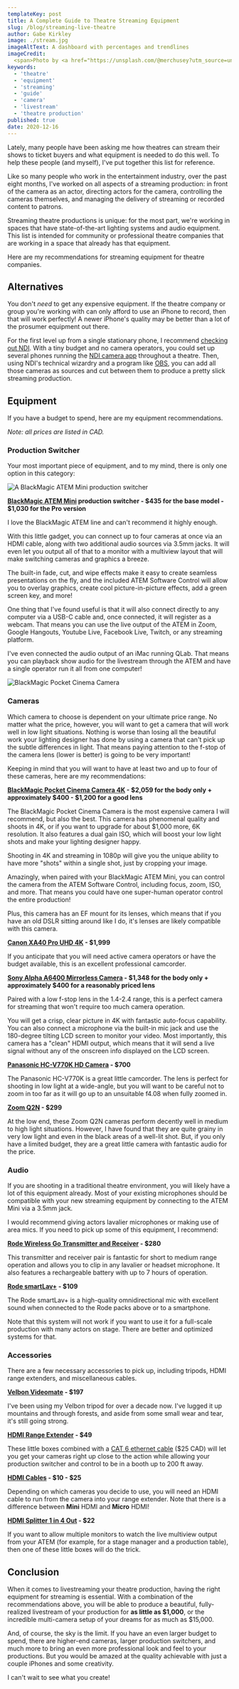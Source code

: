 ```yaml
---
templateKey: post
title: A Complete Guide to Theatre Streaming Equipment
slug: /blog/streaming-live-theatre
author: Gabe Kirkley
image: ./stream.jpg
imageAltText: A dashboard with percentages and trendlines
imageCredit:
  <span>Photo by <a href="https://unsplash.com/@merchusey?utm_source=unsplash&amp;utm_medium=referral&amp;utm_content=creditCopyText">Merch HÜSEY</a> on <a href="https://unsplash.com/s/photos/theater?utm_source=unsplash&amp;utm_medium=referral&amp;utm_content=creditCopyText">Unsplash</a></span>
keywords:
  - 'theatre'
  - 'equipment'
  - 'streaming'
  - 'guide'
  - 'camera'
  - 'livestream'
  - 'theatre production'
published: true
date: 2020-12-16
---
```


Lately, many people have been asking me how theatres can stream their
shows to ticket buyers and what equipment is needed to do this well.
To help these people (and myself), I've put together this list for reference.

Like so many people who work in the entertainment industry, over the past eight months,
I've worked on all aspects of a streaming production: in front of the camera as an actor,
directing actors for the camera, controlling the cameras themselves, and managing the delivery of
streaming or recorded content to patrons.

Streaming theatre productions is unique: for the most part, we're working in
spaces that have state-of-the-art lighting systems and audio equipment. This list is
intended for community or professional theatre companies that
are working in a space that already has that equipment.

Here are my recommendations for streaming equipment for theatre companies.

## Alternatives

You don't *need* to get any expensive equipment. If the
theatre company or group you're working with can only afford to use an iPhone to
record, then that will work perfectly! A newer iPhone's quality may be
better than a lot of the prosumer equipment out there.

For the first level up from a single stationary phone, I recommend
[checking out NDI](https://www.ndi.tv/tools/). With a tiny budget and no camera
operators, you could set up several phones running the
[NDI camera app](https://apps.apple.com/us/app/ndi-hx-camera/id1477266080?ls=1)
throughout a theatre. Then, using NDI's technical wizardry and a program like
[OBS](https://obsproject.com/), you can add all those cameras as sources and cut
between them to produce a pretty slick streaming production.

## Equipment

If you have a budget to spend, here are my equipment recommendations.

*Note: all prices are listed in CAD.*

### Production Switcher

Your most important piece of equipment, and to my mind, there is only
one option in this category:

![A BlackMagic ATEM Mini production switcher](./atem.jpg)

**[BlackMagic ATEM Mini](https://www.amazon.ca/gp/product/B086R79PBC/ref=as_li_tl?ie=UTF8&camp=15121&creative=330641&creativeASIN=B086R79PBC&linkCode=as2&tag=readingly0f-20&linkId=38b7808e7aea7dba1fcbedc7ed04fd52)
production switcher - $435 for the base model - $1,030 for the Pro version**

I love the BlackMagic ATEM line and can't recommend it highly enough.

With this little gadget, you can connect up to four cameras at once via an HDMI cable,
along with two additional audio sources via 3.5mm jacks. It will even let you output
all of that to a monitor with a multiview layout that will make switching cameras and
graphics a breeze.

The built-in fade, cut, and wipe effects make it easy to create seamless presentations
on the fly, and the included ATEM Software Control will allow you to overlay graphics,
create cool picture-in-picture effects, add a green screen key, and more!

One thing that I've found useful is that it will also connect directly to any
computer via a USB-C cable and, once connected, it will register as a webcam. That means
 you can use the live output of the ATEM in Zoom, Google Hangouts, Youtube Live,
Facebook Live, Twitch, or any streaming platform.

I've even connected the audio output of an iMac running QLab. That means you can playback
show audio for the livestream through the ATEM and have a single operator run it all from one
computer!

![BlackMagic Pocket Cinema Camera](./blackmagic.jpg)

### Cameras

Which camera to choose is dependent on your ultimate price range. No matter what the price,
however, you will want to get a camera that will work well in low light situations. Nothing
is worse than losing all the beautiful work your lighting designer has done by using a camera
that can't pick up the subtle differences in light. That means paying attention to the f-stop
of the camera lens (lower is better) is going to be very important!

Keeping in mind that you will want to have at least two and up to four of these cameras,
here are my recommendations:

**[BlackMagic Pocket Cinema Camera 4K](https://www.amazon.ca/Blackmagic-Design-Pocket-Cinema-Camera/dp/B07C5MFN1Z/ref=as_li_ss_tl?crid=2ZBCT6SZU5J3T&dchild=1&keywords=blackmagic+pocket+cinema+camera+4k&qid=1608160832&s=electronics&sprefix=blackmagic+pocket,electronics,231&sr=1-3&linkCode=ll1&tag=readingly0f-20&linkId=ba8fca99e94441b9fca22ebb3042e702&language=en_CA) - $2,059 for the body only + approximately $400 - $1,200 for a good lens**

The BlackMagic Pocket Cinema Camera is the most expensive camera I will recommend, but also the best. This camera
has phenomenal quality and shoots in 4K, or if you want to upgrade for about $1,000 more, 6K resolution. It also features a
dual gain ISO, which will boost your low light shots and make your lighting designer happy.

Shooting in 4K and streaming in 1080p will give you the unique ability
to have more "shots" within a single shot, just by cropping your image.

Amazingly, when paired with your BlackMagic ATEM Mini, you can control the camera from
the ATEM Software Control, including focus, zoom, ISO, and more. That means you could
have one super-human operator control the entire production!

Plus, this camera has an EF mount for its lenses, which means that if you have an old DSLR
sitting around like I do, it's lenses are likely compatible with this camera.

**[Canon XA40 Pro UHD 4K](https://www.amazon.ca/gp/product/B07QH3GKCL/ref=as_li_tl?ie=UTF8&camp=15121&creative=330641&creativeASIN=B07QH3GKCL&linkCode=as2&tag=readingly0f-20&linkId=87d40caa79712afa840c7346adb440aa) - $1,999**

If you anticipate that you will need active camera operators or have the budget available,
this is an excellent professional camcorder.

**[Sony Alpha A6400 Mirrorless Camera](https://www.amazon.ca/gp/product/B07MV3P7M8/ref=as_li_tl?ie=UTF8&camp=15121&creative=330641&creativeASIN=B07MV3P7M8&linkCode=as2&tag=readingly0f-20&linkId=ff29229fc9d8444e2839e063ef8a1d74) - $1,348 for the body only + approximately $400 for a reasonably priced lens**

Paired with a low f-stop lens in the 1.4-2.4 range, this is a perfect camera for streaming
that won't require too much camera operation.

You will get a crisp, clear picture in 4K with fantastic auto-focus capability. You can also
connect a microphone via the built-in mic jack and use the 180-degree tilting LCD screen
to monitor your video. Most importantly, this camera has a "clean" HDMI output, which means
that it will send a live signal without any of the onscreen info displayed on the LCD screen.

**[Panasonic HC-V770K HD Camera](https://www.amazon.ca/gp/product/B00RBG5J02/ref=as_li_tl?ie=UTF8&camp=15121&creative=330641&creativeASIN=B00RBG5J02&linkCode=as2&tag=readingly0f-20&linkId=74a1ad088bb7d2565d41c21cce2eaade) - $700**

The Panasonic HC-V770K is a great little camcorder. The lens is perfect for shooting in low light at a wide-angle,
but you will want to be careful not to zoom in too far as it will go up to an unsuitable f4.08
when fully zoomed in.

**[Zoom Q2N](https://www.amazon.ca/gp/product/B07VGZXCZ3/ref=as_li_tl?ie=UTF8&camp=15121&creative=330641&creativeASIN=B07VGZXCZ3&linkCode=as2&tag=readingly0f-20&linkId=a393a888926be2033b809aa234ff0b1c) - $299**

At the low end, these Zoom Q2N cameras perform decently well in medium to high light situations.
However, I have found that they are quite grainy in very low light and even in the black areas
of a well-lit shot. But, if you only have a limited budget, they are a great little camera with
fantastic audio for the price.

### Audio

If you are shooting in a traditional theatre environment, you will likely
have a lot of this equipment already. Most of your existing microphones should be compatible
with your new streaming equipment by connecting to the ATEM Mini via a 3.5mm jack.

I would recommend giving actors lavalier microphones or making use of area mics. If you
need to pick up some of this equipment, I recommend:

**[Rode Wireless Go Transmitter and Receiver](https://www.amazon.ca/Rode-Wireless-GO-Microphone-System/dp/B07QGGBNMN/ref=as_li_ss_tl?dchild=1&keywords=rode+lavalier&qid=1608163476&s=electronics&sr=1-3&linkCode=ll1&tag=readingly0f-20&linkId=3021a15a9dd5af3335deb9f3abc756e6&language=en_CA) - $280**

This transmitter and receiver pair is fantastic for short to medium range operation and
allows you to clip in any lavalier or headset microphone. It also features a rechargeable battery
with up to 7 hours of operation.

**[Rode smartLav+](https://www.amazon.ca/Rode-smartLav-Lavalier-Microphone-Smartphones/dp/B00EO4A7L0/ref=as_li_ss_tl?_encoding=UTF8&pd_rd_i=B00EO4A7L0&pd_rd_r=ee73f014-df38-43b9-b5e8-1aa94b8d5c2d&pd_rd_w=m3Rgz&pd_rd_wg=AsHwk&pf_rd_p=42339929-297e-4141-b7b2-fe55db70f4b7&pf_rd_r=HTFDA335B8V4ZQFK2H89&psc=1&refRID=HTFDA335B8V4ZQFK2H89&linkCode=ll1&tag=readingly0f-20&linkId=0e36eb9dcf1c053c357483efa6866398&language=en_CA) - $109**

The Rode smartLav+ is a high-quality omnidirectional mic with excellent sound when connected to
the Rode packs above or to a smartphone.

Note that this system will not work if you want to use it for a full-scale production with many actors
on stage. There are better and optimized systems for that.

### Accessories

There are a few necessary accessories to pick up, including tripods, HDMI range extenders, and miscellaneous
cables.

**[Velbon Videomate](https://www.amazon.ca/Velbon-Videomate-Aluminum-6-61lbs-Capacity/dp/B009D0ZJDQ/ref=as_li_ss_tl?dchild=1&keywords=velbon+videomate&qid=1608165230&sr=8-1&linkCode=ll1&tag=readingly0f-20&linkId=0a15e4f9e8a556aa0dc12c0de77cf161&language=en_CA) - $197**

I've been using my Velbon tripod for over a decade now. I've lugged it up mountains
and through forests, and aside from some small wear and tear, it's still going strong.

**[HDMI Range Extender](https://www.amazon.ca/dp/B06XPCHXS9/ref=as_li_ss_tl?ie=UTF8&linkCode=ll1&tag=readingly0f-20&linkId=8485200f4001c0bee70437ff553d05da&language=en_CA) - $49**

These little boxes combined with a [CAT 6 ethernet cable](https://www.amazon.ca/Ethernet-Higher-Bandwidth-Internet-Network/dp/B07HRL9CDG/ref=as_li_ss_tl?ie=UTF8&linkCode=ll1&tag=readingly0f-20&linkId=5975b97993531d8cc01a05a608008c87&language=en_CA) ($25 CAD) will let you get your cameras right up
close to the action while allowing your production switcher and control to be in a booth up to 200 ft away.

**[HDMI Cables](https://www.amazon.ca/Rankie-Cable-Supports-Ethernet-Return/dp/B01KRKO4MM/ref=as_li_ss_tl?_encoding=UTF8&pd_rd_i=B01KRKO4MM&pd_rd_r=43c5c6e4-975e-4781-af76-c09405d86847&pd_rd_w=KMaXT&pd_rd_wg=uwLPV&pf_rd_p=3885b243-7797-4c4b-b0ae-97ca9ec36283&pf_rd_r=FKK2JQXZCY3WP4AJ35WW&psc=1&refRID=FKK2JQXZCY3WP4AJ35WW&linkCode=ll1&tag=readingly0f-20&linkId=7e2d47bbcca96d9f515a32ff66ad3d4a&language=en_CA) - $10 - $25**

Depending on which cameras you decide to use, you will need an HDMI cable to run from the camera
into your range extender. Note that there is a difference between **Mini** HDMI and **Micro** HDMI!

**[HDMI Splitter 1 in 4 Out](https://www.amazon.ca/Splitter-Outputs-Support-Duplicated-Monitors/dp/B081H2BGMV/ref=as_li_ss_tl?_encoding=UTF8&pd_rd_i=B081H2BGMV&pd_rd_r=2430aca4-758d-4770-b418-4fd94a6f249a&pd_rd_w=FNvgB&pd_rd_wg=2YhwU&pf_rd_p=3885b243-7797-4c4b-b0ae-97ca9ec36283&pf_rd_r=QA78CEXNKBAWNZ17BSD9&psc=1&refRID=QA78CEXNKBAWNZ17BSD9&linkCode=ll1&tag=readingly0f-20&linkId=e27f5e11500bdb17ce8d00dde5ec1020&language=en_CA) - $22**

If you want to allow multiple monitors to watch the live multiview output from your ATEM (for example,
for a stage manager and a production table), then one of these little boxes will do the trick.

## Conclusion

When it comes to livestreaming your theatre production, having the right equipment for streaming is essential.
With a combination of the recommendations above, you will be able to produce a beautiful,
fully-realized livestream of your production for **as little as $1,000**, or the incredible
multi-camera setup of your dreams for as much as $15,000.

And, of course, the sky is the limit. If you have an even larger budget to spend, there are higher-end
cameras, larger production switchers, and much more to bring an even more professional look and feel to your
productions. But you would be amazed at the quality achievable with just a couple iPhones and
some creativity.

I can't wait to see what you create!
